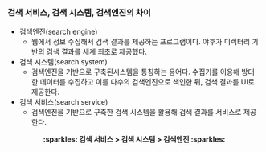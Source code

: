 ### 검색 서비스, 검색 시스템, 검색엔진의 차이
- 검색엔진(search engine)
  - 웹에서 정보 수집해서 검색 결과를 제공하는 프로그램이다. 야후가 디렉터리 기반의 검색 결과를 세계 최초로 제공했다. 
- 검색 시스템(search system)
  - 검색엔진을 기반으로 구축된시스템을 통칭하는 용어다. 수집기를 이용해 방대한 데이터를 수집하고 이를 다수의 검색엔진으로 색인한 뒤, 검색 결과를 UI로 제공한다.
- 검색 서비스(search service)
  - 검색엔진을 기반으로 구축한 검색 시스템을 활용해 검색 결과를 서비스로 제공한다.
  
<center><b> :sparkles: 검색 서비스 > 검색 시스템 > 검색엔진 :sparkles: </center></b>

